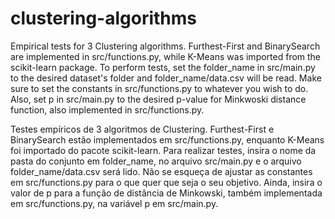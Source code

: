 # clustering-algorithms
Empirical tests for 3 Clustering algorithms. Furthest-First and BinarySearch are implemented in src/functions.py, while K-Means was imported from the scikit-learn package.
To perform tests, set the folder_name in src/main.py to the desired dataset's folder and folder_name/data.csv will be read. Make sure to set the constants in src/functions.py to whatever you wish to do. Also, set p in src/main.py to the desired p-value for Minkwoski distance function, also implemented in src/functions.py.

Testes empíricos de 3 algoritmos de Clustering. Furthest-First e BinarySearch estão implementados em src/functions.py, enquanto K-Means foi importado do pacote scikit-learn.
Para realizar testes, insira o nome da pasta do conjunto em folder_name, no arquivo src/main.py e o arquivo folder_name/data.csv será lido. Não se esqueça de ajustar as constantes em src/functions.py para o que quer que seja o seu objetivo. Ainda, insira o valor de p para a função de distância de Minkowski, também implementada em src/functions.py, na variável p em src/main.py.
